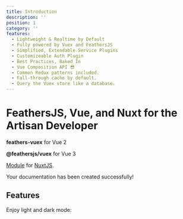```yaml
---
title: Introduction
description: ''
position: 1
category: ''
features:
  - Lightweight & Realtime by Default
  - Fully powered by Vuex and FeathersJS
  - Simplified, Extendable Service Plugins
  - Customizeable Auth Plugin
  - Best Practices, Baked In
  - Vue Composition API 😎
  - Common Redux patterns included.
  - Fall-through cache by default.
  - Query the Vuex store like a database.
---
```


<div class="p-6 text-center relative">
  <app-color-switcher class="absolute top-0 right-0 inline text-red-500 dark:text-yellow-500"></app-color-switcher>
  <network-svg></network-svg>
  <h1 class="pt-6">FeathersJS, Vue, and Nuxt for the Artisan Developer</h1>
  <div class="flex flex-row items-center justify-center space-x-6 whitespace-nowrap">
    <p><strong class="font-bold">feathers-vuex</strong> for Vue 2</p>
    <p><strong class="font-bold">@feathersjs/vuex</strong> for Vue 3</p>
  </div>
</div>

[Module]() for [NuxtJS](https://nuxtjs.org).

<alert type="success">

Your documentation has been created successfully!

</alert>

## Features

<list :items="features"></list>

<p class="flex items-center">Enjoy light and dark mode:&nbsp;<app-color-switcher class="inline-flex ml-2"></app-color-switcher></p>
